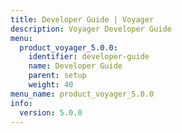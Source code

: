 ```yaml
---
title: Developer Guide | Voyager
description: Voyager Developer Guide
menu:
  product_voyager_5.0.0:
    identifier: developer-guide
    name: Developer Guide
    parent: setup
    weight: 40
menu_name: product_voyager_5.0.0
info:
  version: 5.0.0
---
```


